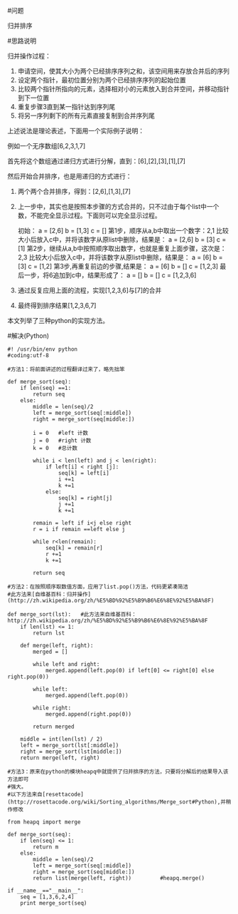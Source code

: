 #问题

归并排序

#思路说明

归并操作过程：

1. 申请空间，使其大小为两个已经排序序列之和，该空间用来存放合并后的序列
2. 设定两个指针，最初位置分别为两个已经排序序列的起始位置
3. 比较两个指针所指向的元素，选择相对小的元素放入到合并空间，并移动指针到下一位置
4. 重复步骤3直到某一指针达到序列尾
5. 将另一序列剩下的所有元素直接复制到合并序列尾

上述说法是理论表述，下面用一个实际例子说明：

例如一个无序数组[6,2,3,1,7]

首先将这个数组通过递归方式进行分解，直到：[6],[2],[3],[1],[7]

然后开始合并排序，也是用递归的方式进行：

1. 两个两个合并排序，得到：[2,6],[1,3],[7]
2. 上一步中，其实也是按照本步骤的方式合并的，只不过由于每个list中一个数，不能完全显示过程。下面则可以完全显示过程。
    
    初始：
    a = [2,6]
    b = [1,3]
    c = []
    第1步，顺序从a,b中取出一个数字：2,1
    比较大小后放入c中，并将该数字从原list中删除，结果是：
    a = [2,6]
    b = [3]
    c = [1]
    第2步，继续从a,b中按照顺序取出数字，也就是重复上面步骤，这次是：2,3
    比较大小后放入c中，并将该数字从原list中删除，结果是：
    a = [6]
    b = [3]
    c = [1,2]
    第3步,再重复前边的步骤,结果是：
    a = [6]
    b = []
    c = [1,2,3]
    最后一步，将6追加到c中，结果形成了：
    a = []
    b = []
    c = [1,2,3,6]

3. 通过反复应用上面的流程，实现[1,2,3,6]与[7]的合并
4. 最终得到排序结果[1,2,3,6,7]

本文列举了三种python的实现方法。

#解决(Python)

	#! /usr/bin/env python
	#coding:utf-8
	
	#方法1：将前面讲述的过程翻译过来了，略先拙笨
	
	def merge_sort(seq):
	    if len(seq) ==1:
	        return seq
	    else:
	        middle = len(seq)/2
	        left = merge_sort(seq[:middle])
	        right = merge_sort(seq[middle:])
	
	        i = 0   #left 计数
	        j = 0   #right 计数
	        k = 0   #总计数
	
	        while i < len(left) and j < len(right):
	            if left[i] < right [j]:
	                seq[k] = left[i]
	                i +=1
	                k +=1
	            else:
	                seq[k] = right[j]
	                j +=1
	                k +=1
	        
	        remain = left if i<j else right
	        r = i if remain ==left else j
	
	        while r<len(remain):
	            seq[k] = remain[r]
	            r +=1
	            k +=1
	
	        return seq
	
	#方法2：在按照顺序取数值方面，应用了list.pop()方法，代码更紧凑简洁
	#此方法来[自维基百科：归并操作](http://zh.wikipedia.org/zh/%E5%BD%92%E5%B9%B6%E6%8E%92%E5%BA%8F)
	
	def merge_sort(lst):   #此方法来自维基百科：http://zh.wikipedia.org/zh/%E5%BD%92%E5%B9%B6%E6%8E%92%E5%BA%8F
	    if len(lst) <= 1:
	        return lst
	                 
	    def merge(left, right):
	        merged = []
	        
	        while left and right:
	            merged.append(left.pop(0) if left[0] <= right[0] else right.pop(0))
	        
	        while left:
	            merged.append(left.pop(0))
	        
	        while right:
	            merged.append(right.pop(0))
	        
	        return merged
	        
	    middle = int(len(lst) / 2) 
	    left = merge_sort(lst[:middle])
	    right = merge_sort(lst[middle:])
	    return merge(left, right)
	
	#方法3：原来在python的模块heapq中就提供了归并排序的方法，只要将分解后的结果导入该方法即可
	#强大。
	#以下方法来自[resettacode](http://rosettacode.org/wiki/Sorting_algorithms/Merge_sort#Python),并稍作修改
	
	from heapq import merge
	 
	def merge_sort(seq):
	    if len(seq) <= 1:
	        return m
	    else:              
	        middle = len(seq)/2
	        left = merge_sort(seq[:middle])
	        right = merge_sort(seq[middle:])
	        return list(merge(left, right))         #heapq.merge()
	
	if __name__=="__main__":
	    seq = [1,3,6,2,4]
	    print merge_sort(seq)
